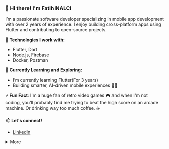 ### 👋 Hi there! I'm Fatih NALCI


I’m a passionate software developer specializing in mobile app development with over 2 years of experience. I enjoy building cross-platform apps using Flutter and contributing to open-source projects.

🔧 **Technologies I work with:**
- Flutter, Dart
- Node.js, Firebase
- Docker, Postman

🌱 **Currently Learning and Exploring:**
- I’m currently learning Flutter(For 3 years)
- Building smarter, AI-driven mobile experiences 📱✨

⚡️ **Fun Fact**: I'm a huge fan of retro video games 🎮 and when I'm not coding, you'll probably find me trying to beat the high score on an arcade machine. Or drinking way too much coffee. ☕️

📫 **Let's connect!**
- [LinkedIn](https://www.linkedin.com/in/fatih-nalci-19148b228/)

<details>
  <summary>More</summary>
  Lorem ipsum dolor sit amet, consectetur adipiscing elit, sed do eiusmod tempor incididunt ut labore et dolore magna aliqua. Ut enim ad minim veniam, quis nostrud exercitation ullamco laboris nisi ut aliquip ex ea commodo consequat. Duis aute irure dolor in reprehenderit in voluptate velit esse cillum dolore eu fugiat nulla pariatur. Excepteur sint occaecat cupidatat non proident, sunt in culpa qui officia deserunt mollit anim id est laborum.
</details>

<!---
fatihnlci/fatihnlci is a ✨ special ✨ repository because its `README.md` (this file) appears on your GitHub profile.
You can click the Preview link to take a look at your changes.
--->
